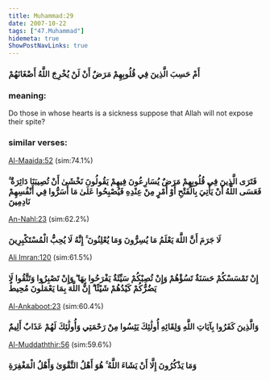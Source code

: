 ```yaml
---
title: Muhammad:29
date: 2007-10-22
tags: ["47.Muhammad"]
hidemeta: true 
ShowPostNavLinks: true 
---
```

### أَمْ حَسِبَ الَّذِينَ فِي قُلُوبِهِمْ مَرَضٌ أَنْ لَنْ يُخْرِجَ اللَّهُ أَضْغَانَهُمْ
### meaning: 
Do those in whose hearts is a sickness suppose that Allah will not expose their spite?
### similar verses: 

[Al-Maaida:52](/5/52) (sim:74.1%)

### فَتَرَى الَّذِينَ فِي قُلُوبِهِمْ مَرَضٌ يُسَارِعُونَ فِيهِمْ يَقُولُونَ نَخْشَىٰ أَنْ تُصِيبَنَا دَائِرَةٌ ۚ فَعَسَى اللَّهُ أَنْ يَأْتِيَ بِالْفَتْحِ أَوْ أَمْرٍ مِنْ عِنْدِهِ فَيُصْبِحُوا عَلَىٰ مَا أَسَرُّوا فِي أَنْفُسِهِمْ نَادِمِينَ

[An-Nahl:23](/16/23) (sim:62.2%)

### لَا جَرَمَ أَنَّ اللَّهَ يَعْلَمُ مَا يُسِرُّونَ وَمَا يُعْلِنُونَ ۚ إِنَّهُ لَا يُحِبُّ الْمُسْتَكْبِرِينَ

[Ali Imran:120](/3/120) (sim:61.5%)

### إِنْ تَمْسَسْكُمْ حَسَنَةٌ تَسُؤْهُمْ وَإِنْ تُصِبْكُمْ سَيِّئَةٌ يَفْرَحُوا بِهَا ۖ وَإِنْ تَصْبِرُوا وَتَتَّقُوا لَا يَضُرُّكُمْ كَيْدُهُمْ شَيْئًا ۗ إِنَّ اللَّهَ بِمَا يَعْمَلُونَ مُحِيطٌ

[Al-Ankaboot:23](/29/23) (sim:60.4%)

### وَالَّذِينَ كَفَرُوا بِآيَاتِ اللَّهِ وَلِقَائِهِ أُولَٰئِكَ يَئِسُوا مِنْ رَحْمَتِي وَأُولَٰئِكَ لَهُمْ عَذَابٌ أَلِيمٌ

[Al-Muddaththir:56](/74/56) (sim:59.6%)

### وَمَا يَذْكُرُونَ إِلَّا أَنْ يَشَاءَ اللَّهُ ۚ هُوَ أَهْلُ التَّقْوَىٰ وَأَهْلُ الْمَغْفِرَةِ
